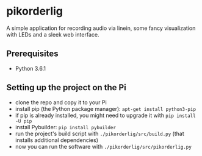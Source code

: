# pikorderlig
A simple application for recording audio via linein, some fancy visualization with LEDs and a sleek web interface.

## Prerequisites
* Python 3.6.1

## Setting up the project on the Pi
* clone the repo and copy it to your Pi
* install pip (the Python package manager): ```apt-get install python3-pip```
* if pip is already installed, you might need to upgrade it with ```pip install -U pip```
* install Pybuilder: ```pip install pybuilder```
* run the project's build script with ```./pikorderlig/src/build.py``` (that installs additional dependencies)
* now you can run the software with ```./pikorderlig/src/pikorderlig.py```
